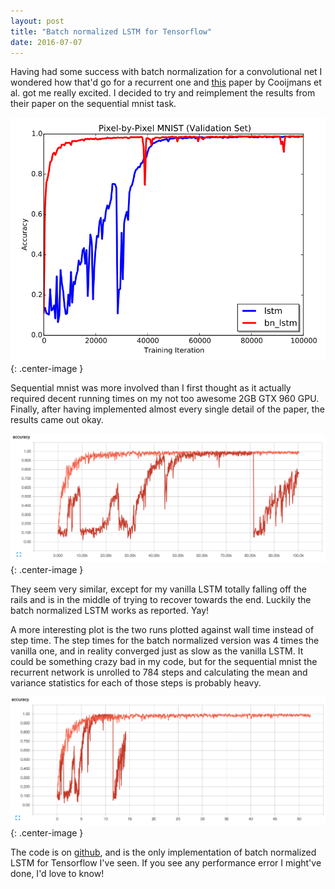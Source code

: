 ```yaml
---
layout: post
title: "Batch normalized LSTM for Tensorflow"
date: 2016-07-07
---
```


Having had some success with batch normalization for a convolutional net I wondered how that'd go for a recurrent one and [this](https://arxiv.org/abs/1603.09025) paper by Cooijmans et al. got me really excited. I decided to try and reimplement the results from their paper on the sequential mnist task.

![Cooijmans results](/images/cooijmans-plot.png){: .center-image }

Sequential mnist was more involved than I first thought as it actually required decent running times on my not too awesome 2GB GTX 960 GPU. Finally, after having implemented almost every single detail of the paper, the results came out okay.

![Olav results](/images/olav-plot.png){: .center-image }

They seem very similar, except for my vanilla LSTM totally falling off the rails and is in the middle of trying to recover towards the end. Luckily the batch normalized LSTM works as reported. Yay!

A more interesting plot is the two runs plotted against wall time instead of step time. The step times for the batch normalized version was 4 times the vanilla one, and in reality converged just as slow as the vanilla LSTM. It could be something crazy bad in my code, but for the sequential mnist the recurrent network is unrolled to 784 steps and calculating the mean and variance statistics for each of those steps is probably heavy.

![Olav results walltime](/images/olav-plot-walltime.png){: .center-image }

The code is on [github](https://github.com/OlavHN/bnlstm), and is the only implementation of batch normalized LSTM for Tensorflow I've seen. If you see any performance error I might've done, I'd love to know!
